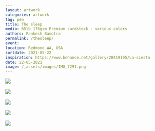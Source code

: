 ```yaml
---
layout: artwork
categories: artwork
tag: pen
title: The sleep
media: 65lb 176gsm Premium cardstock - various colors
authors: Pankesh Bamotra
permalink: /thesleep/
event: 
location: Redmond WA, USA
sortdate: 2021-05-22
inspiration: https://www.behance.net/gallery/28419195/La-siesta
date: 22-05-2021
image: /_assets/images/IMG_7291.png
---
```

![](/_assets/images/IMG_7286.png)
<br/>
<br/>
![](/_assets/images/IMG_7288.png)
<br/>
<br/>
![](/_assets/images/IMG_7289.png)
<br/>
<br/>
![](/_assets/images/IMG_7290.png)
<br/>
<br/>
![](/_assets/images/IMG_7291.png)